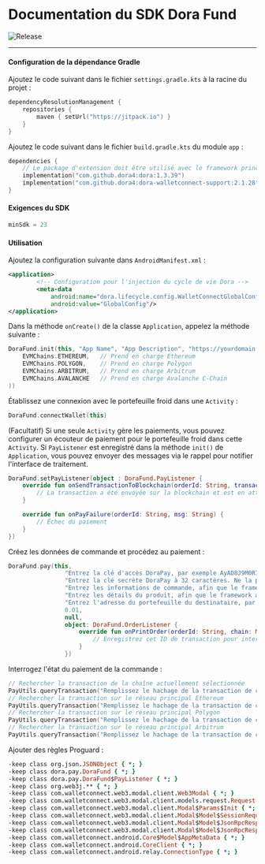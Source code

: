 # Documentation du SDK Dora Fund
![Release](https://jitpack.io/v/dora4/dora-walletconnect-support.svg)

--------------------------------  

#### Configuration de la dépendance Gradle

Ajoutez le code suivant dans le fichier `settings.gradle.kts` à la racine du projet :
```kotlin
dependencyResolutionManagement {
    repositories {
        maven { setUrl("https://jitpack.io") }
    }
}
```
Ajoutez le code suivant dans le fichier `build.gradle.kts` du module `app` :
```kotlin
dependencies {
    // Le package d'extension doit être utilisé avec le framework principal "dora"
    implementation("com.github.dora4:dora:1.3.39")
    implementation("com.github.dora4:dora-walletconnect-support:2.1.28")
}
```

#### Exigences du SDK
```kotlin
minSdk = 23
```

#### Utilisation

Ajoutez la configuration suivante dans `AndroidManifest.xml` :
```xml
<application>
        <!-- Configuration pour l'injection du cycle de vie Dora -->
        <meta-data
            android:name="dora.lifecycle.config.WalletConnectGlobalConfig"
            android:value="GlobalConfig"/>
</application>
```
Dans la méthode `onCreate()` de la classe `Application`, appelez la méthode suivante :
```kotlin
DoraFund.init(this, "App Name", "App Description", "https://yourdomain.com", arrayOf(
    EVMChains.ETHEREUM,   // Prend en charge Ethereum
    EVMChains.POLYGON,    // Prend en charge Polygon
    EVMChains.ARBITRUM,   // Prend en charge Arbitrum
    EVMChains.AVALANCHE   // Prend en charge Avalanche C-Chain
))
```
Établissez une connexion avec le portefeuille froid dans une `Activity` :
```kotlin
DoraFund.connectWallet(this)
```
(Facultatif) Si une seule `Activity` gère les paiements, vous pouvez configurer un écouteur de paiement pour le portefeuille froid dans cette `Activity`. Si `PayListener` est enregistré dans la méthode `init()` de `Application`, vous pouvez envoyer des messages via le rappel pour notifier l'interface de traitement.
```kotlin
DoraFund.setPayListener(object : DoraFund.PayListener {
    override fun onSendTransactionToBlockchain(orderId: String, transactionHash: String) {
        // La transaction a été envoyée sur la blockchain et est en attente de confirmation
    }

    override fun onPayFailure(orderId: String, msg: String) {
        // Échec du paiement
    }
})
```
Créez les données de commande et procédez au paiement :
```kotlin
DoraFund.pay(this,
                "Entrez la clé d'accès DoraPay, par exemple AyAD8J9M0R7H",
                "Entrez la clé secrète DoraPay à 32 caractères. Ne la partagez avec personne, y compris notre personnel.",
                "Entrez les informations de commande, afin que le framework affiche une fenêtre contextuelle informant l'utilisateur du paiement.",
                "Entrez les détails du produit, afin que le framework affiche une fenêtre contextuelle informant l'utilisateur du paiement.",
                "Entrez l'adresse du portefeuille du destinataire, par exemple 0xcBa852Ef29a43a7542B88F60C999eD9cB66f6000",
                0.01,
                null,
                object: DoraFund.OrderListener {
                    override fun onPrintOrder(orderId: String, chain: Modal.Model.Chain, value: Double) {
                        // Enregistrez cet ID de transaction pour interroger ultérieurement l'état du paiement
                    }
                })
```
Interrogez l'état du paiement de la commande :
```kotlin
// Rechercher la transaction de la chaîne actuellement sélectionnée
PayUtils.queryTransaction("Remplissez le hachage de la transaction de cette commande")
// Rechercher la transaction sur le réseau principal Ethereum
PayUtils.queryTransaction("Remplissez le hachage de la transaction de cette commande", PayUtils.DEFAULT_RPC_ETHEREUM)
// Rechercher la transaction sur le réseau principal Polygon
PayUtils.queryTransaction("Remplissez le hachage de la transaction de cette commande", PayUtils.DEFAULT_RPC_POLYGON)
// Rechercher la transaction sur le réseau principal Arbitrum
PayUtils.queryTransaction("Remplissez le hachage de la transaction de cette commande", PayUtils.DEFAULT_RPC_ARBITRUM)
```
Ajouter des règles Proguard :
```pro
-keep class org.json.JSONObject { *; }
-keep class dora.pay.DoraFund { *; }
-keep class dora.pay.DoraFund$PayListener { *; }
-keep class org.web3j.** { *; }
-keep class com.walletconnect.web3.modal.client.Web3Modal { *; }
-keep class com.walletconnect.web3.modal.client.models.request.Request { *; }
-keep class com.walletconnect.web3.modal.client.Modal$Params$Init { *; }
-keep class com.walletconnect.web3.modal.client.Modal$Model$SessionRequestResponse { *; }
-keep class com.walletconnect.web3.modal.client.Modal$Model$JsonRpcResponse$JsonRpcResult { *; }
-keep class com.walletconnect.web3.modal.client.Modal$Model$JsonRpcResponse$JsonRpcError { *; }
-keep class com.walletconnect.android.Core$Model$AppMetaData { *; }
-keep class com.walletconnect.android.CoreClient { *; }
-keep class com.walletconnect.android.relay.ConnectionType { *; }
```